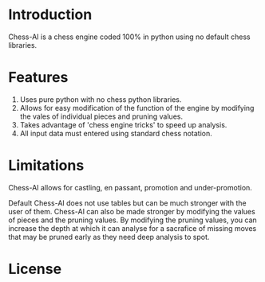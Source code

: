 # Introduction
Chess-AI is a chess engine coded 100% in python using no default chess libraries.

# Features
1. Uses pure python with no chess python libraries.
2. Allows for easy modification of the function of the engine by modifying the vales of individual pieces and pruning values.
3. Takes advantage of 'chess engine tricks' to speed up analysis.
4. All input data must entered using standard chess notation.

# Limitations
Chess-AI allows for castling, en passant, promotion and under-promotion. 

Default Chess-AI does not use tables but can be much stronger with the user of them. 
Chess-AI can also be made stronger by modifying the values of pieces and the pruning values. By modifying the pruning values, you can increase the depth at which it can analyse for a sacrafice of missing moves that may be pruned early as they need deep analysis to spot.

# License
